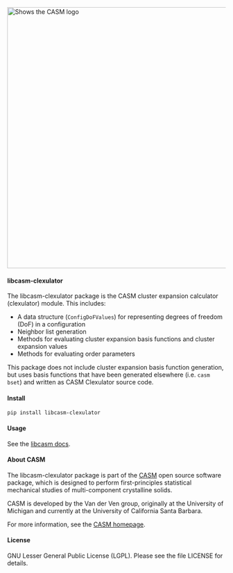 <img alt="Shows the CASM logo" src="https://raw.githubusercontent.com/prisms-center/CASMcode_global/main/python/doc/_static/logo.svg" width="600" />

#### libcasm-clexulator

The libcasm-clexulator package is the CASM cluster expansion calculator (clexulator) module. This includes:

- A data structure (`ConfigDoFValues`) for representing degrees of freedom (DoF) in
  a configuration
- Neighbor list generation
- Methods for evaluating cluster expansion basis functions and cluster expansion values
- Methods for evaluating order parameters

This package does not include cluster expansion basis function generation, but uses basis functions that have been generated elsewhere (i.e. `casm bset`) and written as CASM Clexulator source code.


#### Install

    pip install libcasm-clexulator


#### Usage

See the [libcasm docs](https://prisms-center.github.io/CASMcode_pydocs/libcasm/overview/latest/).


#### About CASM

The libcasm-clexulator package is part of the [CASM](https://prisms-center.github.io/CASMcode_docs/) open source software package, which is designed to perform first-principles statistical mechanical studies of multi-component crystalline solids.

CASM is developed by the Van der Ven group, originally at the University of Michigan and currently at the University of California Santa Barbara.

For more information, see the [CASM homepage](https://prisms-center.github.io/CASMcode_docs/).


#### License

GNU Lesser General Public License (LGPL). Please see the file LICENSE for details.

